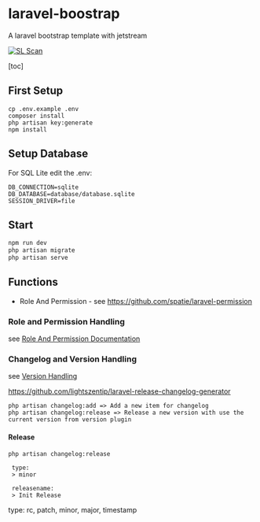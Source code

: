 # laravel-boostrap
A laravel bootstrap template with jetstream

[![SL Scan](https://github.com/lightszentip/laravel-boostrap/actions/workflows/shiftleft.yml/badge.svg?branch=main)](https://github.com/lightszentip/laravel-boostrap/actions/workflows/shiftleft.yml)

[toc]

## First Setup

````shell
cp .env.example .env
composer install
php artisan key:generate 
npm install
````

## Setup Database

For SQL Lite edit the .env:

````text
DB_CONNECTION=sqlite
DB_DATABASE=database/database.sqlite
SESSION_DRIVER=file
````

## Start


````markdown
npm run dev
php artisan migrate
php artisan serve
````


## Functions
* Role And Permission - see https://github.com/spatie/laravel-permission

### Role and Permission Handling

see [Role And Permission Documentation](doc/role_and_permission.md)

### Changelog and Version Handling

see [Version Handling](doc/version_handling.md)

https://github.com/lightszentip/laravel-release-changelog-generator

````shell
php artisan changelog:add => Add a new item for changelog
php artisan changelog:release => Release a new version with use the current version from version plugin
````

#### Release

````shell
php artisan changelog:release

 type:
 > minor

 releasename:
 > Init Release

````

type: rc, patch, minor, major, timestamp

